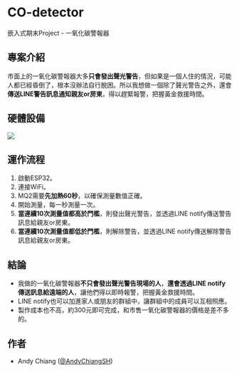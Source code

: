 # CO-detector
嵌入式期末Project - 一氧化碳警報器

## 專案介紹

市面上的一氧化碳警報器大多**只會發出聲光警告**，但如果是一個人住的情況，可能人都已經昏倒了，根本沒辦法自行脫困。所以我想做一個除了聲光警告之外，還會**傳送LINE警告訊息通知親友or房東**，得以趕緊報警，把握黃金救援時間。

## 硬體設備

![](https://i.imgur.com/Ertc9nQ.jpg)

## 運作流程

1. 啟動ESP32。
2. 連接WiFi。
3. MQ2需要**先加熱60秒**，以確保測量數值正確。
4. 開始測量，每一秒測量一次。
5. **當連續10次測量值都高於門檻**，則發出聲光警告，並透過LINE notify傳送警告訊息給親友or房東。
6. **當連續10次測量值都低於門檻**，則解除警告，並透過LINE notify傳送解除警告訊息給親友or房東。

## 結論

* 我做的一氧化碳警報器**不只會發出聲光警告現場的人**，**還會透過LINE notify傳送訊息給遠端的人**，讓他們得以即時報警，把握黃金救援時間。
* LINE notify也可以加進家人或朋友的群組中，讓群組中的成員可以互相照應。
* 製作成本也不高，約300元即可完成，和市售一氧化碳警報器的價格是差不多的。

## 作者

* Andy Chiang ([@AndyChiangSH](https://github.com/AndyChiangSH))
